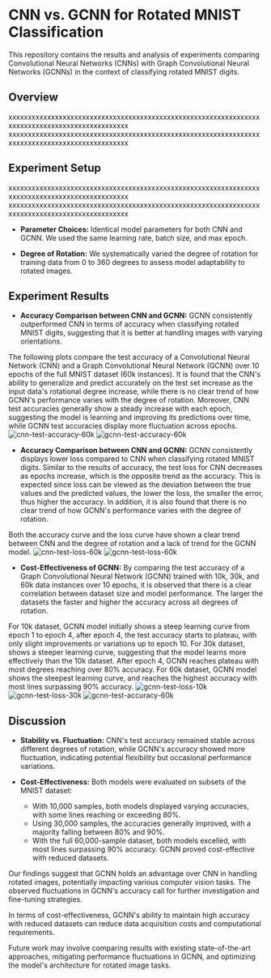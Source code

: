 # CNN vs. GCNN for Rotated MNIST Classification

This repository contains the results and analysis of experiments comparing Convolutional Neural Networks (CNNs) with Graph Convolutional Neural Networks (GCNNs) in the context of classifying rotated MNIST digits.
## Overview
xxxxxxxxxxxxxxxxxxxxxxxxxxxxxxxxxxxxxxxxxxxxxxxxxxxxxxxxxxxxxxxxxxxxxxxxxxxxxxxxxxxxxxxxxxxxxxxx
xxxxxxxxxxxxxxxxxxxxxxxxxxxxxxxxxxxxxxxxxxxxxxxxxxxxxxxxxxxxxxxxxxxxxxxxxxxxxxxxxxxxxxxxxxxxxxxx
## Experiment Setup
xxxxxxxxxxxxxxxxxxxxxxxxxxxxxxxxxxxxxxxxxxxxxxxxxxxxxxxxxxxxxxxxxxxxxxxxxxxxxxxxxxxxxxxxxxxxxxxx
xxxxxxxxxxxxxxxxxxxxxxxxxxxxxxxxxxxxxxxxxxxxxxxxxxxxxxxxxxxxxxxxxxxxxxxxxxxxxxxxxxxxxxxxxxxxxxxx
- **Parameter Choices:** Identical model parameters for both CNN and GCNN. We used the same learning rate, batch size, and max epoch.

- **Degree of Rotation:** We systematically varied the degree of rotation for training data from 0 to 360 degrees to assess model adaptability to rotated images.


## Experiment Results

- **Accuracy Comparison between CNN and GCNN:** GCNN consistently outperformed CNN in terms of accuracy when classifying rotated MNIST digits, suggesting that it is better at handling images with varying orientations.

The following plots compare the test accuracy of a Convolutional Neural Network (CNN) and a Graph Convolutional Neural Network (GCNN) over 10 epochs of the full MNIST dataset (60k instances). It is found that the CNN's ability to generalize and predict accurately on the test set increase as the input data's rotational degree increase, while there is no clear trend of how GCNN's performance varies with the degree of rotation. Moreover, CNN test accuracies generally show a steady increase with each epoch,  suggesting the model is learning and improving its predictions over time, while GCNN test accuracies display more fluctuation across epochs. 
![cnn-test-accuracy-60k](https://github.com/janeyziqinglin/equivariant_neural_network/assets/105125897/4d30b121-7331-4320-a1ff-37ebbec80e20)
![gcnn-test-accuracy-60k](https://github.com/janeyziqinglin/equivariant_neural_network/assets/105125897/5afd8234-44fe-4aea-ae95-06f223db8c1c)

- **Accuracy Comparison between CNN and GCNN:** GCNN consistently displays lower loss compared to CNN when classifying rotated MNIST digits. Similar to the results of accuracy, the test loss for CNN decreases as epochs increase, which is the opposite trend as the accuracy. This is expected since loss can be viewed as the deviation between the true values and the predicted values, the lower the loss, the smaller the error, thus higher the accuracy. In addition, it is also found that there is no clear trend of how GCNN's performance varies with the degree of rotation.

Both the accuracy curve and the loss curve have shown a clear trend between CNN and the degree of rotation and a lack of trend for the GCNN model. 
![cnn-test-loss-60k](https://github.com/janeyziqinglin/equivariant_neural_network/assets/105125897/1ddb34aa-8d74-4cb2-9aab-ff01cf0f8bc8)
![gcnn-test-loss-60k](https://github.com/janeyziqinglin/equivariant_neural_network/assets/105125897/ca0f8c32-6bc7-4040-be5c-6d09bcf247da)


- **Cost-Effectiveness of GCNN:**  By comparing the test accuracy of a Graph Convolutional Neural Network (GCNN) trained with 10k, 30k, and 60k data instances over 10 epochs, it is observed that there is a clear correlation between dataset size and model performance. The larger the datasets the faster and higher the accuracy across all degrees of rotation.

For 10k dataset, GCNN model initially shows a steep learning curve from epoch 1 to epoch 4, after epoch 4, the test accuracy starts to plateau, with only slight improvements or variations up to epoch 10.
For 30k dataset, shows a steeper learning curve, suggesting that the model learns more effectively than the 10k dataset. After epoch 4, GCNN reaches plateau with most degrees reaching over 80% accuracy.
For 60k dataset,  GCNN model shows the steepest learning curve, and reaches the highest accuracy with most lines surpassing 90% accuracy.
![gcnn-test-loss-10k](https://github.com/janeyziqinglin/equivariant_neural_network/assets/105125897/f8e990f5-28cf-464f-8ce3-2d5355df4e1f)
![gcnn-test-loss-30k](https://github.com/janeyziqinglin/equivariant_neural_network/assets/105125897/c18aad63-7416-41ef-a179-3f5800157c2a)
![gcnn-test-accuracy-60k](https://github.com/janeyziqinglin/equivariant_neural_network/assets/105125897/011bdd00-28b0-4547-b970-27f032456ff0)


## Discussion
- **Stability vs. Fluctuation:** CNN's test accuracy remained stable across different degrees of rotation, while GCNN's accuracy showed more fluctuation, indicating potential flexibility but occasional performance variations.

- **Cost-Effectiveness:** Both models were evaluated on subsets of the MNIST dataset:
  - With 10,000 samples, both models displayed varying accuracies, with some lines reaching or exceeding 80%.
  - Using 30,000 samples, the accuracies generally improved, with a majority falling between 80% and 90%.
  - With the full 60,000-sample dataset, both models excelled, with most lines surpassing 90% accuracy. GCNN proved cost-effective with reduced datasets.
    
Our findings suggest that GCNN holds an advantage over CNN in handling rotated images, potentially impacting various computer vision tasks. The observed fluctuations in GCNN's accuracy call for further investigation and fine-tuning strategies.

In terms of cost-effectiveness, GCNN's ability to maintain high accuracy with reduced datasets can reduce data acquisition costs and computational requirements.

Future work may involve comparing results with existing state-of-the-art approaches, mitigating performance fluctuations in GCNN, and optimizing the model's architecture for rotated image tasks.



